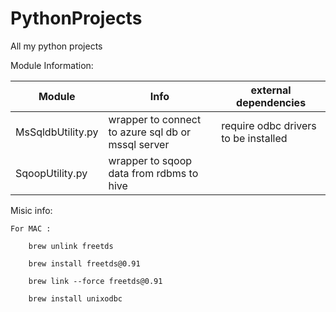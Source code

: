 # PythonProjects
All my python projects 

Module Information:

| Module | Info | external dependencies |
| --- | --- | --- |
| MsSqldbUtility.py | wrapper to connect to azure sql db or mssql server | require odbc drivers to be installed |
| SqoopUtility.py | wrapper to sqoop data from rdbms to hive | |


Misic info:

    For MAC : 
    
        brew unlink freetds
        
        brew install freetds@0.91 
        
        brew link --force freetds@0.91
        
        brew install unixodbc


